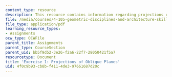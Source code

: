 ```yaml
---
content_type: resource
description: This resource contains information regarding projections of oblique planes.
file: /media/courses/4-105-geometric-disciplines-and-architecture-skills-reciprocal-methodologies-fall-2012/4f0c9b93cb8bf4114de397661687d20c_MIT4_105F12_ex1-projection.pdf
file_type: application/pdf
learning_resource_types:
- Assignments
ocw_type: OCWFile
parent_title: Assignments
parent_type: CourseSection
parent_uid: bb5f9d52-3e26-f2a6-22f7-28050421f5a7
resourcetype: Document
title: 'Exercise 1: Projections of Oblique Planes'
uid: 4f0c9b93-cb8b-f411-4de3-97661687d20c
---
```

